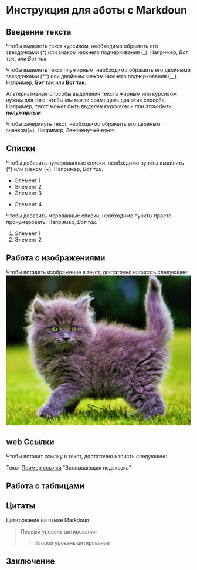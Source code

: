  # Инструкция для аботы с Markdoun

 ## Введение текста

Чтобы выделеть текст курсивом, необходимо обрамить его звездочками (*) или знаком нижнего подчеркивания (_). Например, *Вот так*, или _Вот так_

Чтобы выделеть текст плужирным, необходимо обрамить его двойными звездочками (**) или двойным знаком нижнего подчеркивания (__). Например, **Вот так** или __Вот так__.

Альтернативные способы выделения текста жирным или курсивом нужны для того, чтобы мы могли совмещать два этих способа. Например, _текст может быть выделен курсивом и при этом быть **полужирным**_.

Чтобы зачеркнуть текст, необходимо обрамить его двойным значком(~). Например, ~~Зачеркнутый текст.~~

 ## Списки
 Чтобы добавить нумерованные списки, необходимо пункты выдилить (*) или знаком (+). Например, *Вот так*.
 
 * Элемент 1
 * Элемент 2
 * Элемент 3
 + Элемент 4

 Чтобы добавить мерованные списки, необходимо пункты просто пронумеровать. Например, *Вот так*.

 1. Элемент 1
 2. Элемент 2

 ## Работа с изображениями

 Чтобы вставить изображение в текст, достаточно написать следующее: ![Привет, это Тефтелька!](Teftelka.jpg)

 ## web Ссылки

 Чтобы вставит ссылку в текст, достаточно написть следующее:

 Текст [Пример ссылки](http.example.com) "Всплывающая подсказка"

 ## Работа с таблицами

 ## Цитаты

 Цитирование на языке Markdoun
> Первый уровень цитирования
>> Второй уровень цитирования

 ## Заключение
